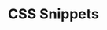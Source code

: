 ---
layout: home
title: CSS Snippets
description: Commonly used CSS snippets.
head:
  - ['meta', {property: 'og:title', content:  'CSS Snippets' }]
  - ['meta', {property: 'og:url', content:  'https://tidyqa.com/snippets/css/' }] 
  - ['meta', {name: 'twitter:title', content: 'CSS Snippets'}]
  - ['link', {rel: 'canonical', href: 'https://tidyqa.com/snippets/css/'}]

hero:
  name: CSS Snippets
  tagline: Collection of practical CSS code snippets that you can use in your projects.

features:
  - title: Layout and Positioning
    details: Learn optimal ways to arrange elements on web pages for seamless user experiences.
    link: /snippets/css/layout-and-positioning/
  - title: Typography
    details: Master text styling and formatting for enhanced readability and visual appeal.
    link: /snippets/css/typography/
  - title: Color and Backgrounds
    details: Explore effective color and background usage to create visually appealing web interfaces.
    link: /snippets/css/color-and-backgrounds/
  - title: Buttons and Links
    details: Design interactive buttons and links that enhance user engagement and navigation.
    link: /snippets/css/buttons-and-links/
  - title: Navigation
    details: Create intuitive navigation systems that help users explore your website effortlessly.
  - title: Forms
    details: Design user-friendly forms with effective layouts and input elements for valuable interactions.
  - title: Images and Icons
    details: Enhance visual impact using images and icons while maintaining optimal performance.
  - title: Animations and Transitions
    details: Learn to use animations and transitions to add dynamism to your web designs.
  - title: Responsive Design
    details: Design websites that adapt seamlessly to various screen sizes and devices.
  - title: Flexbox
    details: Master flexible layout structures using the CSS Flexbox model for efficient design.
  - title: Grid
    details: Create complex layouts with CSS Grid, enabling precise control over content placement.
  - title: Background Effects
    details: Implement captivating background effects to elevate your design aesthetics.
  - title: Shadows and Effects
    details: Add depth and dimension with shadow and effect techniques.
  - title: Transitions and Transformations
    details: Learn how to smoothly transform elements to enhance user interactions.
  - title: Tables
    details: Properly structure and style tabular data for organized information display.
  - title: Cards and Panels
    details: Design engaging card-based layouts for effective content presentation.
  - title: Hover Effects
    details: Implement subtle hover effects to provide visual cues and interactivity.
  - title: Pagination and Loaders
    details: Enhance long content with pagination and loaders for improved user experience.
  - title: Custom Cursors
    details: Explore creative cursor designs to provide a unique browsing experience.
  - title: Print Styles
    details: Optimize your web pages for printing with well-designed print styles.
---